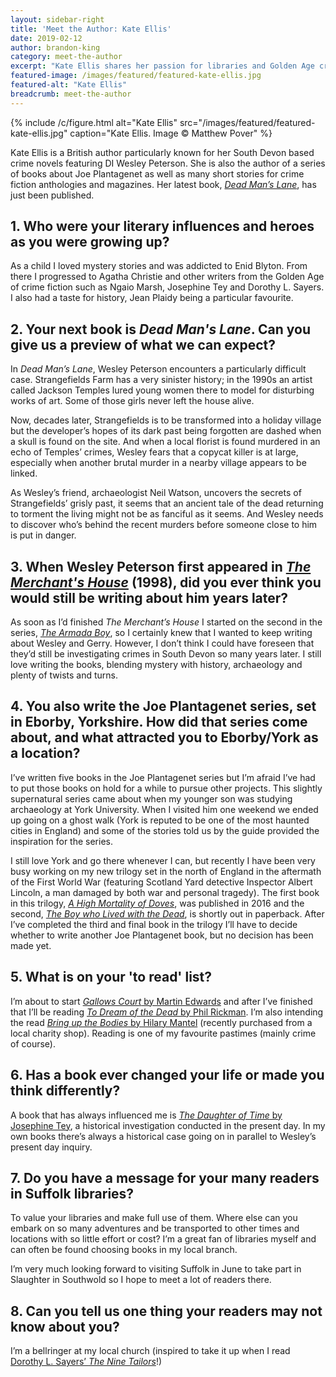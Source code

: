 ```yaml
---
layout: sidebar-right
title: 'Meet the Author: Kate Ellis'
date: 2019-02-12
author: brandon-king
category: meet-the-author
excerpt: "Kate Ellis shares her passion for libraries and Golden Age crime fiction ahead of her appearance at this year's Slaughter in Southwold."
featured-image: /images/featured/featured-kate-ellis.jpg
featured-alt: "Kate Ellis"
breadcrumb: meet-the-author
---
```


{% include /c/figure.html alt="Kate Ellis" src="/images/featured/featured-kate-ellis.jpg" caption="Kate Ellis. Image &copy; Matthew Pover" %}

Kate Ellis is a British author particularly known for her South Devon based crime novels featuring DI Wesley Peterson. She is also the author of a series of books about Joe Plantagenet as well as many short stories for crime fiction anthologies and magazines. Her latest book, [<cite>Dead Man’s Lane</cite>](https://suffolk.spydus.co.uk/cgi-bin/spydus.exe/ENQ/OPAC/BIBENQ?BRN=2508783), has just been published.

## 1. Who were your literary influences and heroes as you were growing up?

As a child I loved mystery stories and was addicted to Enid Blyton. From there I progressed to Agatha Christie and other writers from the Golden Age of crime fiction such as Ngaio Marsh, Josephine Tey and Dorothy L. Sayers. I also had a taste for history, Jean Plaidy being a particular favourite.

## 2. Your next book is <cite> Dead Man's Lane</cite>. Can you give us a preview of what we can expect?

In <cite>Dead Man’s Lane</cite>, Wesley Peterson encounters a particularly difficult case. Strangefields Farm has a very sinister history; in the 1990s an artist called Jackson Temples lured young women there to model for disturbing works of art. Some of those girls never left the house alive.

Now, decades later, Strangefields is to be transformed into a holiday village but the developer’s hopes of its dark past being forgotten are dashed when a skull is found on the site. And when a local florist is found murdered in an echo of Temples’ crimes, Wesley fears that a copycat killer is at large, especially when another brutal murder in a nearby village appears to be linked.

As Wesley’s friend, archaeologist Neil Watson, uncovers the secrets of Strangefields’ grisly past, it seems that an ancient tale of the dead returning to torment the living might not be as fanciful as it seems. And Wesley needs to discover who’s behind the recent murders before someone close to him is put in danger.

## 3. When Wesley Peterson first appeared in [<cite>The Merchant's House</cite>](https://suffolk.spydus.co.uk/cgi-bin/spydus.exe/ENQ/OPAC/BIBENQ?BRN=138722) (1998), did you ever think you would still be writing about him years later?

As soon as I’d finished <cite>The Merchant’s House</cite> I started on the second in the series, [<cite>The Armada Boy</cite>](https://suffolk.spydus.co.uk/cgi-bin/spydus.exe/ENQ/OPAC/BIBENQ?BRN=139089), so I certainly knew that I wanted to keep writing about Wesley and Gerry. However, I don’t think I could have foreseen that they’d still be investigating crimes in South Devon so many years later. I still love writing the books, blending mystery with history, archaeology and plenty of twists and turns.

## 4. You also write the Joe Plantagenet series, set in Eborby, Yorkshire. How did that series come about, and what attracted you to Eborby/York as a location?

I’ve written five books in the Joe Plantagenet series but I’m afraid I’ve had to put those books on hold for a while to pursue other projects. This slightly supernatural series came about when my younger son was studying archaeology at York University. When I visited him one weekend we ended up going on a ghost walk (York is reputed to be one of the most haunted cities in England) and some of the stories told us by the guide provided the inspiration for the series.

I still love York and go there whenever I can, but recently I have been very busy working on my new trilogy set in the north of England in the aftermath of the First World War (featuring Scotland Yard detective Inspector Albert Lincoln, a man damaged by both war and personal tragedy). The first book in this trilogy, [<cite>A High Mortality of Doves</cite>](https://suffolk.spydus.co.uk/cgi-bin/spydus.exe/ENQ/OPAC/BIBENQ?BRN=2143352), was published in 2016 and the second, [<cite>The Boy who Lived with the Dead</cite>](https://suffolk.spydus.co.uk/cgi-bin/spydus.exe/ENQ/OPAC/BIBENQ?BRN=2544372), is shortly out in paperback. After I’ve completed the third and final book in the trilogy I’ll have to decide whether to write another Joe Plantagenet book, but no decision has been made yet.

## 5. What is on your 'to read' list?

I’m about to start [<cite>Gallows Court</cite> by Martin Edwards](https://suffolk.spydus.co.uk/cgi-bin/spydus.exe/ENQ/OPAC/BIBENQ?BRN=2533905) and after I’ve finished that I’ll be reading [<cite>To Dream of the Dead</cite> by Phil Rickman](https://suffolk.spydus.co.uk/cgi-bin/spydus.exe/ENQ/OPAC/BIBENQ?BRN=511563). I’m also intending the read [<cite>Bring up the Bodies</cite> by Hilary Mantel](https://suffolk.spydus.co.uk/cgi-bin/spydus.exe/ENQ/OPAC/BIBENQ?BRN=1303548) (recently purchased from a local charity shop). Reading is one of my favourite pastimes (mainly crime of course).

## 6. Has a book ever changed your life or made you think differently?

A book that has always influenced me is [<cite>The Daughter of Time</cite> by Josephine Tey](https://suffolk.spydus.co.uk/cgi-bin/spydus.exe/ENQ/OPAC/BIBENQ?BRN=242820), a historical investigation conducted in the present day. In my own books there’s always a historical case going on in parallel to Wesley’s present day inquiry.

## 7. Do you have a message for your many readers in Suffolk libraries?

To value your libraries and make full use of them. Where else can you embark on so many adventures and be transported to other times and locations with so little effort or cost? I’m a great fan of libraries myself and can often be found choosing books in my local branch.

I’m very much looking forward to visiting Suffolk in June to take part in Slaughter in Southwold so I hope to meet a lot of readers there.

## 8. Can you tell us one thing your readers may not know about you?

I’m a bellringer at my local church (inspired to take it up when I read [Dorothy L. Sayers’ <cite>The Nine Tailors</cite>](https://suffolk.spydus.co.uk/cgi-bin/spydus.exe/ENQ/OPAC/BIBENQ?BRN=2018512)!)

